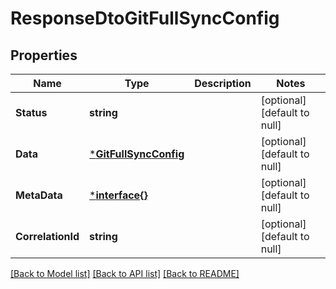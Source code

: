 # ResponseDtoGitFullSyncConfig

## Properties
Name | Type | Description | Notes
------------ | ------------- | ------------- | -------------
**Status** | **string** |  | [optional] [default to null]
**Data** | [***GitFullSyncConfig**](GitFullSyncConfig.md) |  | [optional] [default to null]
**MetaData** | [***interface{}**](interface{}.md) |  | [optional] [default to null]
**CorrelationId** | **string** |  | [optional] [default to null]

[[Back to Model list]](../README.md#documentation-for-models) [[Back to API list]](../README.md#documentation-for-api-endpoints) [[Back to README]](../README.md)

